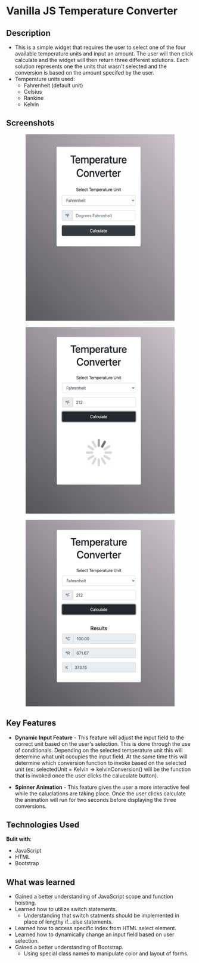 # Vanilla JS Temperature Converter

## Description

- This is a simple widget that requires the user to select one of the four available temperature units and input an amount. The user will then click calculate and the widget will then return three different solutions. Each solution represents one the units that wasn't selected and the conversion is based on the amount specifed by the user.
- Temperature units used:
  - Fahrenheit (default unit)
  - Celsius
  - Rankine
  - Kelvin

## Screenshots

<p align="center">
  <img src="/img/Screen-Shot-1.png" height="500" width="400">
</p>
<p align="center">
  <img src="/img/Screen-Shot-3.png" height="500" width="400">
</p>
<p align="center">
  <img src="/img/Screen-Shot-2.png" height="500" width="400">
</p>

## Key Features

- **Dynamic Input Feature** - This feature will adjust the input field to the correct unit based on the user's selection. This is done through the use of conditionals. Depending on the selected temperature unit this will determine what unit occupies the input field. At the same time this will determine which conversion function to invoke based on the selected unit (ex: selectedUnit = Kelvin => kelvinConversion() will be the function that is invoked once the user clicks the caluculate button).

- **Spinner Animation** - This feature gives the user a more interactive feel while the caluclations are taking place. Once the user clicks calculate the animation will run for two seconds before displaying the three conversions.

## Technologies Used

**Bulit with**:

- JavaScript
- HTML
- Bootstrap

## What was learned

- Gained a better understanding of JavaScript scope and function hoisting.
- Learned how to utilize switch statements.
  - Understanding that switch statments should be implemented in place of lengthy if...else statements.
- Learned how to access specific index from HTML select element.
- Learned how to dynamically change an input field based on user selection.
- Gained a better understanding of Bootstrap.
  - Using special class names to manipulate color and layout of forms.
